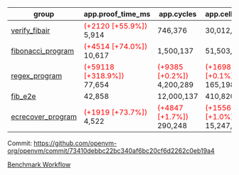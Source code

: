 | group | app.proof_time_ms | app.cycles | app.cells_used | leaf.proof_time_ms | leaf.cycles | leaf.cells_used |
| -- | -- | -- | -- | -- | -- | -- |
| [verify_fibair](https://github.com/openvm-org/openvm/blob/benchmark-results/benchmarks-pr/1200/verify_fibair-73410debbc22bc340af6bc20cf6d2262c0eb19a4.md) |<span style='color: red'>(+2120 [+55.9%])</span> 5,914 |  746,376 |  30,012,414 |- | - | - |
| [fibonacci_program](https://github.com/openvm-org/openvm/blob/benchmark-results/benchmarks-pr/1200/fibonacci-73410debbc22bc340af6bc20cf6d2262c0eb19a4.md) |<span style='color: red'>(+4514 [+74.0%])</span> 10,617 |  1,500,137 |  51,503,940 |- | - | - |
| [regex_program](https://github.com/openvm-org/openvm/blob/benchmark-results/benchmarks-pr/1200/regex-73410debbc22bc340af6bc20cf6d2262c0eb19a4.md) |<span style='color: red'>(+59118 [+318.9%])</span> 77,654 | <span style='color: red'>(+9385 [+0.2%])</span> 4,200,289 | <span style='color: red'>(+169837 [+0.1%])</span> 165,198,010 |- | - | - |
| [fib_e2e](https://github.com/openvm-org/openvm/blob/benchmark-results/benchmarks-pr/1200/fib_e2e-73410debbc22bc340af6bc20cf6d2262c0eb19a4.md) | 42,858 |  12,000,137 |  410,820,430 | 91,733 |  19,059,914 |  770,647,306 |
| [ecrecover_program](https://github.com/openvm-org/openvm/blob/benchmark-results/benchmarks-pr/1200/ecrecover-73410debbc22bc340af6bc20cf6d2262c0eb19a4.md) |<span style='color: red'>(+1919 [+73.7%])</span> 4,522 | <span style='color: red'>(+4847 [+1.7%])</span> 290,248 | <span style='color: red'>(+155632 [+1.0%])</span> 15,247,929 |- | - | - |


Commit: https://github.com/openvm-org/openvm/commit/73410debbc22bc340af6bc20cf6d2262c0eb19a4

[Benchmark Workflow](https://github.com/openvm-org/openvm/actions/runs/12699357020)
